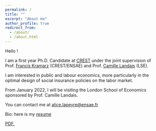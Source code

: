 ```yaml
---
permalink: /
title: ""
excerpt: "About me"
author_profile: true
redirect_from: 
  - /about/
  - /about.html
---
```


Hello ! 

I am a first year Ph.D. Candidate at [CREST](https://crest.science) under the joint supervision of Prof. [Francis Kramarz](https://faculty.crest.fr/fkramarz/) (CREST/ENSAE) and Prof. [Camille Landais](https://econ.lse.ac.uk/staff/clandais/cgi-bin/index.php) (LSE). 

I am interested in public and labour economics, more particularly in the optimal design of social insurance policies on the labor market.

From January 2022, I will be visiting the London School of Economics sponsored by Prof. Camille Landais. 

You can contact me at [alice.lapeyre@ensae.fr](mailto:alice.lapeyre@ensae.fr)

<!--- Research fields: public and labor economics --->

Bio: here is my [resume](https://github.com/alicelap/alicelapeyre.github.io/blob/master/files/ALapeyre_CV.pdf)

<a href="alicelapeyre.github.io/blob/master/files/ALapeyre_CV.pdf" target="_blank">PDF.</a>

<!--- References: 
- [Francis Kramarz](https://faculty.crest.fr/fkramarz/)(CREST/ENSAE)
- [Camille Landais](https://econ.lse.ac.uk/staff/clandais/cgi-bin/index.php) (LSE)
- [Roland Rathelot](http://rolandrathelot.com) (Warwick University) --->
